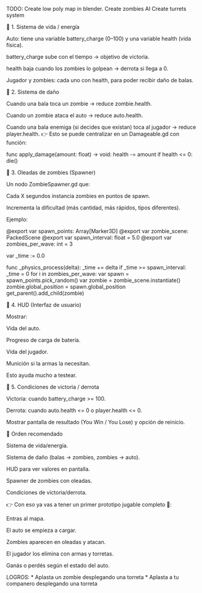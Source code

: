 TODO:
	Create low poly map in blender.
	Create zombies AI
	Create turrets system

📝 1. Sistema de vida / energía

Auto: tiene una variable battery_charge (0–100) y una variable health (vida física).

battery_charge sube con el tiempo → objetivo de victoria.

health baja cuando los zombies lo golpean → derrota si llega a 0.

Jugador y zombies: cada uno con health, para poder recibir daño de balas.

📝 2. Sistema de daño

Cuando una bala toca un zombie → reduce zombie.health.

Cuando un zombie ataca el auto → reduce auto.health.

Cuando una bala enemiga (si decides que existan) toca al jugador → reduce player.health.
👉 Esto se puede centralizar en un Damageable.gd con función:

func apply_damage(amount: float) -> void:
	health -= amount
	if health <= 0:
		die()

📝 3. Oleadas de zombies (Spawner)

Un nodo ZombieSpawner.gd que:

Cada X segundos instancia zombies en puntos de spawn.

Incrementa la dificultad (más cantidad, más rápidos, tipos diferentes).

Ejemplo:

@export var spawn_points: Array[Marker3D]
@export var zombie_scene: PackedScene
@export var spawn_interval: float = 5.0
@export var zombies_per_wave: int = 3

var _time := 0.0

func _physics_process(delta):
	_time += delta
	if _time >= spawn_interval:
		_time = 0
		for i in zombies_per_wave:
			var spawn = spawn_points.pick_random()
			var zombie = zombie_scene.instantiate()
			zombie.global_position = spawn.global_position
			get_parent().add_child(zombie)

📝 4. HUD (Interfaz de usuario)

Mostrar:

Vida del auto.

Progreso de carga de batería.

Vida del jugador.

Munición si la armas la necesitan.

Esto ayuda mucho a testear.

📝 5. Condiciones de victoria / derrota

Victoria: cuando battery_charge >= 100.

Derrota: cuando auto.health <= 0 o player.health <= 0.

Mostrar pantalla de resultado (You Win / You Lose) y opción de reinicio.

🚀 Orden recomendado

Sistema de vida/energía.

Sistema de daño (balas → zombies, zombies → auto).

HUD para ver valores en pantalla.

Spawner de zombies con oleadas.

Condiciones de victoria/derrota.

👉 Con eso ya vas a tener un primer prototipo jugable completo 🎉:

Entras al mapa.

El auto se empieza a cargar.

Zombies aparecen en oleadas y atacan.

El jugador los elimina con armas y torretas.

Ganás o perdés según el estado del auto.

LOGROS:
	* Aplasta un zombie desplegando una torreta
	* Aplasta a tu companero desplegando una torreta
